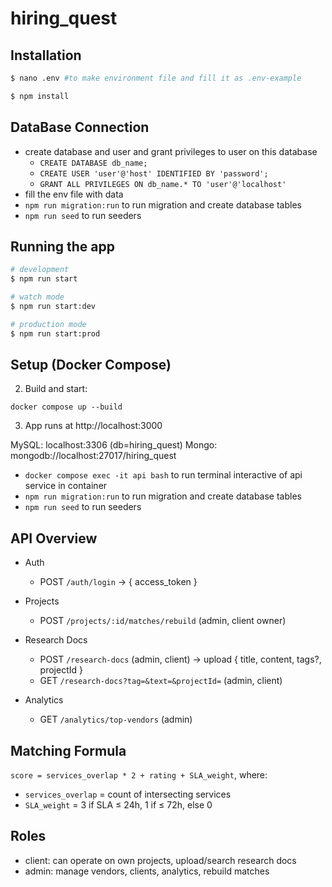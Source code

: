 # hiring_quest

## Installation

```bash
$ nano .env #to make environment file and fill it as .env-example
```

```bash
$ npm install
```

## DataBase Connection

- create database and user and grant privileges to user on this database
  - `CREATE DATABASE db_name;`
  - `CREATE USER 'user'@'host' IDENTIFIED BY 'password';`
  - `GRANT ALL PRIVILEGES ON db_name.* TO 'user'@'localhost'`
- fill the env file with data
- `npm run migration:run` to run migration and create database tables
- `npm run seed` to run seeders

## Running the app

```bash
# development
$ npm run start

# watch mode
$ npm run start:dev

# production mode
$ npm run start:prod
```

## Setup (Docker Compose)

2. Build and start:

```
docker compose up --build
```

3. App runs at http://localhost:3000

MySQL: localhost:3306 (db=hiring_quest)
Mongo: mongodb://localhost:27017/hiring_quest

- `docker compose exec -it api bash` to run terminal interactive of api service in container
- `npm run migration:run` to run migration and create database tables
- `npm run seed` to run seeders

## API Overview

- Auth
  - POST `/auth/login` → { access_token }

- Projects
  - POST `/projects/:id/matches/rebuild` (admin, client owner)

- Research Docs
  - POST `/research-docs` (admin, client) → upload { title, content, tags?, projectId }
  - GET `/research-docs?tag=&text=&projectId=` (admin, client)

- Analytics
  - GET `/analytics/top-vendors` (admin)

## Matching Formula

`score = services_overlap * 2 + rating + SLA_weight`, where:

- `services_overlap` = count of intersecting services
- `SLA_weight` = 3 if SLA ≤ 24h, 1 if ≤ 72h, else 0

## Roles

- client: can operate on own projects, upload/search research docs
- admin: manage vendors, clients, analytics, rebuild matches
